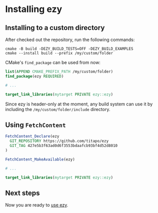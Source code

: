 # Installing ezy

## Installing to a custom directory

After checked out the repository, run the following commands:

```
cmake -B build -DEZY_BUILD_TESTS=OFF -DEZY_BUILD_EXAMPLES
cmake --install build --prefix /my/custom/folder
```

CMake's `find_package` can be used from now:

```cmake
list(APPEND CMAKE_PREFIX_PATH /my/custom/folder)
find_package(ezy REQUIRED)

# ...

target_link_libraries(mytarget PRIVATE ezy::ezy)
```

Since ezy is header-only at the moment, any build system can use it by including the `/my/custom/folder/include`
directory.

## Using `FetchContent`

```cmake
FetchContent_Declare(ezy
  GIT_REPOSITORY https://github.com/titapo/ezy
  GIT_TAG 427e5b3f63ad0d6f3553bdaafcb93bf4d52d8010
)

FetchContent_MakeAvailable(ezy)

# ...

target_link_libraries(mytarget PRIVATE ezy::ezy)
```

## Next steps

Now you are ready to [use ezy](install/tutorial).
